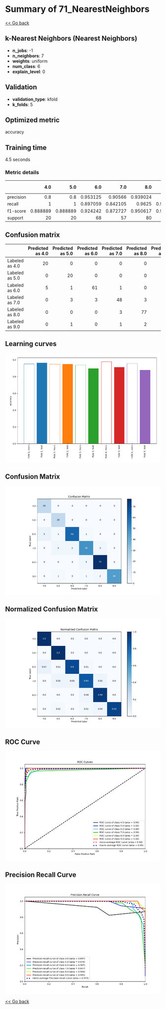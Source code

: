 # Summary of 71_NearestNeighbors

[<< Go back](../README.md)


## k-Nearest Neighbors (Nearest Neighbors)
- **n_jobs**: -1
- **n_neighbors**: 7
- **weights**: uniform
- **num_class**: 6
- **explain_level**: 0

## Validation
 - **validation_type**: kfold
 - **k_folds**: 5

## Optimized metric
accuracy

## Training time

4.5 seconds

### Metric details
|           |       4.0 |       5.0 |       6.0 |       7.0 |       8.0 |       9.0 |   accuracy |   macro avg |   weighted avg |   logloss |
|:----------|----------:|----------:|----------:|----------:|----------:|----------:|-----------:|------------:|---------------:|----------:|
| precision |  0.8      |  0.8      |  0.953125 |  0.90566  |  0.939024 |  1        |   0.921502 |    0.899635 |       0.926816 |  0.300541 |
| recall    |  1        |  1        |  0.897059 |  0.842105 |  0.9625   |  0.916667 |   0.921502 |    0.936388 |       0.921502 |  0.300541 |
| f1-score  |  0.888889 |  0.888889 |  0.924242 |  0.872727 |  0.950617 |  0.956522 |   0.921502 |    0.913648 |       0.921884 |  0.300541 |
| support   | 20        | 20        | 68        | 57        | 80        | 48        |   0.921502 |  293        |     293        |  0.300541 |


## Confusion matrix
|                |   Predicted as 4.0 |   Predicted as 5.0 |   Predicted as 6.0 |   Predicted as 7.0 |   Predicted as 8.0 |   Predicted as 9.0 |
|:---------------|-------------------:|-------------------:|-------------------:|-------------------:|-------------------:|-------------------:|
| Labeled as 4.0 |                 20 |                  0 |                  0 |                  0 |                  0 |                  0 |
| Labeled as 5.0 |                  0 |                 20 |                  0 |                  0 |                  0 |                  0 |
| Labeled as 6.0 |                  5 |                  1 |                 61 |                  1 |                  0 |                  0 |
| Labeled as 7.0 |                  0 |                  3 |                  3 |                 48 |                  3 |                  0 |
| Labeled as 8.0 |                  0 |                  0 |                  0 |                  3 |                 77 |                  0 |
| Labeled as 9.0 |                  0 |                  1 |                  0 |                  1 |                  2 |                 44 |

## Learning curves
![Learning curves](learning_curves.png)
## Confusion Matrix

![Confusion Matrix](confusion_matrix.png)


## Normalized Confusion Matrix

![Normalized Confusion Matrix](confusion_matrix_normalized.png)


## ROC Curve

![ROC Curve](roc_curve.png)


## Precision Recall Curve

![Precision Recall Curve](precision_recall_curve.png)



[<< Go back](../README.md)
